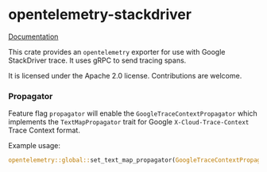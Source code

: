 # opentelemetry-stackdriver

[Documentation](https://docs.rs/opentelemetry-stackdriver/)

This crate provides an `opentelemetry` exporter for use with Google StackDriver trace. It uses gRPC to send tracing spans.

It is licensed under the Apache 2.0 license. Contributions are welcome.

### Propagator
Feature flag `propagator` will enable the `GoogleTraceContextPropagator` which implements the `TextMapPropagator` trait for Google `X-Cloud-Trace-Context` Trace Context format.

Example usage:
```rust
opentelemetry::global::set_text_map_propagator(GoogleTraceContextPropagator::new());
```
